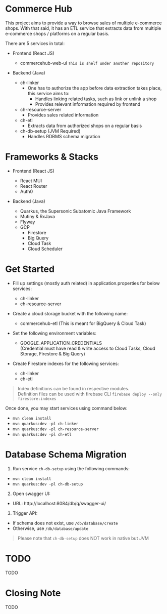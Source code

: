 # Commerce Hub

This project aims to provide a way to browse sales of multiple e-commerce shops.
With that said, it has an ETL service that extracts data from 
multiple e-commerce shops / platforms on a regular basis.

There are 5 services in total:
- Frontend (React JS)
    - commercehub-web-ui `This is shelf under another repository`


- Backend (Java)
    - ch-linker
        - One has to authorize the app before data extraction takes place, this service aims to:
            - Handles linking related tasks, such as link or unlink a shop
            - Provides relevant information required by frontend
    - ch-resource-server
        - Provides sales related information
    - ch-etl
        - Extracts data from authorized shops on a regular basis
    - ch-db-setup (JVM Required)
        - Handles RDBMS schema migration


# Frameworks & Stacks

- Frontend (React JS)
    - React MUI
    - React Router
    - Auth0


- Backend (Java)
    - Quarkus, the Supersonic Subatomic Java Framework
    - Mutiny & RxJava
    - Flyway
    - GCP
        - Firestore
        - Big Query
        - Cloud Task
        - Cloud Scheduler

# Get Started
- Fill up settings (mostly auth related) in application.properties for below services:
    - ch-linker
    - ch-resource-server


- Create a cloud storage bucket with the following name:
    - commercehub-etl (This is meant for BigQuery & Cloud Task)


- Set the following environment variables:
    - GOOGLE_APPLICATION_CREDENTIALS<br/>
      (Credential must have read & write access to Cloud Tasks, Cloud Storage, Firestore & Big Query)


- Create Firestore indexes for the following services:
    - ch-linker
    - ch-etl

> Index definitions can be found in respective modules.<br/>
> Definition files can be used with firebase CLI ``` firebase deploy --only firestore:indexes ```

Once done, you may start services using command below:
- ``` mvn clean install ```
- ``` mvn quarkus:dev -pl ch-linker ```
- ``` mvn quarkus:dev -pl ch-resource-server ```
- ``` mvn quarkus:dev -pl ch-etl ```

# Database Schema Migration
1. Run service `ch-db-setup` using the following commands:
- ``` mvn clean install ```
- ``` mvn quarkus:dev -pl ch-db-setup ```

2. Open swagger UI:
- URL: http://localhost:8084/db/q/swagger-ui/

3. Trigger API:
- If schema does not exist, use `/db/database/create`
- Otherwise, use `/db/database/update`

> Please note that `ch-db-setup` does NOT work in native but JVM

# TODO
TODO

# Closing Note
TODO
